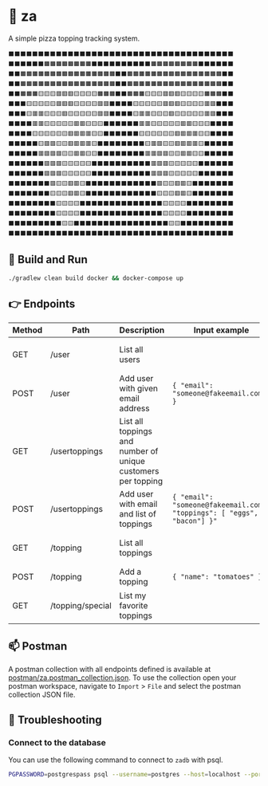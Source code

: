 # 🍕 za
A simple pizza topping tracking system.
```
⬛⬛⬛⬛⬛⬛⬛⬛⬛⬛⬛⬛⬛⬛⬛⬛⬛⬛⬛⬛⬛⬛⬛⬛⬛⬛⬛⬛⬛⬛⬛⬛⬛⬛⬛⬛⬛⬛
⬛⬛⬛⬛⬛⬛🟫🟫🟫🟫🟫🟫🟫🟫⬛⬛⬛⬛⬛⬛⬛⬛⬛⬛🟫🟫🟫🟫🟫🟫🟫🟫⬛⬛⬛⬛⬛⬛
⬛⬛🟫🟫🟫🟫🟫🟫🟫🟫🟫🟫🟫🟫🟫🟫🟫🟫⬛⬛🟫🟫🟫🟫🟫🟫🟫🟫🟫🟫🟫🟫🟫🟫🟫🟫⬛⬛
⬛⬛🟫🟫🟫🟫🟫🟫🟫🟫🟫🟫🟫🟫🟫🟫🟫🟫⬛⬛🟫🟫🟫🟫🟫🟫🟫🟫🟫🟫🟫🟫🟫🟫🟫🟫⬛⬛
⬛⬛🟫🟫🟫🟨🟨🟨🟥🟥🟥🟨🟨🟨🟨🟫🟫🟫⬛⬛🟫🟫🟫🟨🟨🟨🟥🟥🟥🟨🟨🟨🟨🟫🟫🟫⬛⬛
⬛⬛⬛🟨🟨🟨🟨🟨🟥🟥🟥🟨🟨🟨🟨🟥🟥⬛⬛⬛⬛🟨🟨🟨🟨🟨🟥🟥🟥🟨🟨🟨🟨🟥🟥⬛⬛⬛
⬛⬛⬛🟨🟥🟥🟨🟨🟨🟥🟨🟨🟨🟨🟨🟥🟥⬛⬛⬛⬛🟨🟥🟥🟨🟨🟨🟥🟨🟨🟨🟨🟨🟥🟥⬛⬛⬛
⬛⬛⬛⬛🟥🟥🟨🟨🟨🟨🟨🟥🟥🟨🟨🟨⬛⬛⬛⬛⬛⬛🟥🟥🟨🟨🟨🟨🟨🟥🟥🟨🟨🟨⬛⬛⬛⬛
⬛⬛⬛⬛🟨🟨🟨🟨🟨🟨🟥🟥🟥🟥🟨🟨⬛⬛⬛⬛⬛⬛🟨🟨🟨🟨🟨🟨🟥🟥🟥🟥🟨🟨⬛⬛⬛⬛
⬛⬛⬛⬛⬛🟨🟥🟥🟨🟨🟥🟥🟥🟥🟨⬛⬛⬛⬛⬛⬛⬛⬛🟨🟥🟥🟨🟨🟥🟥🟥🟥🟨⬛⬛⬛⬛⬛
⬛⬛⬛⬛⬛🟥🟥🟥🟥🟨🟨🟥🟥🟨🟨⬛⬛⬛⬛⬛⬛⬛⬛🟥🟥🟥🟥🟨🟨🟥🟥🟨🟨⬛⬛⬛⬛⬛
⬛⬛⬛⬛⬛⬛🟥🟥🟥🟨🟨🟨🟨🟨⬛⬛⬛⬛⬛⬛⬛⬛⬛⬛🟥🟥🟥🟨🟨🟨🟨🟨⬛⬛⬛⬛⬛⬛
⬛⬛⬛⬛⬛⬛🟥🟥🟥🟨🟨🟨🟨🟨⬛⬛⬛⬛⬛⬛⬛⬛⬛⬛🟥🟥🟥🟨🟨🟨🟨🟨⬛⬛⬛⬛⬛⬛
⬛⬛⬛⬛⬛⬛⬛🟥🟨🟨🟥🟥🟨⬛⬛⬛⬛⬛⬛⬛⬛⬛⬛⬛⬛🟥🟨🟨🟥🟥🟨⬛⬛⬛⬛⬛⬛⬛
⬛⬛⬛⬛⬛⬛⬛🟨🟨🟨🟥🟥🟨⬛⬛⬛⬛⬛⬛⬛⬛⬛⬛⬛⬛🟨🟨🟨🟥🟥🟨⬛⬛⬛⬛⬛⬛⬛
⬛⬛⬛⬛⬛⬛⬛⬛🟨🟨🟨🟨⬛⬛⬛⬛⬛⬛⬛⬛⬛⬛⬛⬛⬛⬛🟨🟨🟨🟨⬛⬛⬛⬛⬛⬛⬛⬛
⬛⬛⬛⬛⬛⬛⬛⬛🟨🟨🟨🟨⬛⬛⬛⬛⬛⬛⬛⬛⬛⬛⬛⬛⬛⬛🟨🟨🟨🟨⬛⬛⬛⬛⬛⬛⬛⬛
⬛⬛⬛⬛⬛⬛⬛⬛⬛🟨🟨⬛⬛⬛⬛⬛⬛⬛⬛⬛⬛⬛⬛⬛⬛⬛⬛🟨🟨⬛⬛⬛⬛⬛⬛⬛⬛⬛
⬛⬛⬛⬛⬛⬛⬛⬛⬛⬛⬛⬛⬛⬛⬛⬛⬛⬛⬛⬛⬛⬛⬛⬛⬛⬛⬛⬛⬛⬛⬛⬛⬛⬛⬛⬛⬛⬛
```

## 🏃 Build and Run
```sh
./gradlew clean build docker && docker-compose up
```

## 👉 Endpoints
| Method | Path             | Description                                                  | Input example                                                           | Output example                                                                       |
|--------|------------------|--------------------------------------------------------------|-------------------------------------------------------------------------|--------------------------------------------------------------------------------------|
| GET    | /user            | List all users                                               |                                                                         | `[ { "id": 1, "email": "mike@fakeemail.com" } ]` |                                   |
| POST   | /user            | Add user with given email address                            | `{ "email": "someone@fakeemail.com" }`                                  |                                                                                      |
| GET    | /usertoppings    | List all toppings and number of unique customers per topping |                                                                         | `[ { "topping": "pepperoni", "count": 3 }, { "topping": "pineapple", "count": 2 } ]` |
| POST   | /usertoppings    | Add user with email and list of toppings                     | `{ "email": "someone@fakeemail.com", "toppings": [ "eggs", "bacon"] }"` |                                                                                      |
| GET    | /topping         | List all toppings                                            |                                                                         | `[ { "id": 1, "name": "pepperoni" }, { "id": 2, "name": "sausage" } ]`               |
| POST   | /topping         | Add a topping                                                | `{ "name": "tomatoes" }`                                                |                                                                                      |
| GET    | /topping/special | List my favorite toppings                                    |                                                                         | `[ "pepperoni", "sausage", "mushrooms", "green peppers", "onions" ]`                 |

## 📫 Postman
A postman collection with all endpoints defined is available at [postman/za.postman_collection.json](./postman/za.postman_collection.json). 
To use the collection open your postman workspace, navigate to `Import` > `File` and select the postman collection JSON file.

## 🔨 Troubleshooting
### Connect to the database
You can use the following command to connect to `zadb` with psql.
```sh
PGPASSWORD=postgrespass psql --username=postgres --host=localhost --port=5432 --dbname=zadb
```

